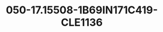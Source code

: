---
title: 050-17.15508-1B69IN171C419-CLE1136
image: 050-17.15508-1B69IN171C419-CLE1136.jpg
brand: sposo
layout: vestito
---